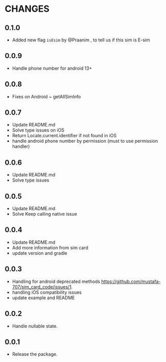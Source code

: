 # CHANGES

## 0.1.0

- Added new flag `isEsim` by @Praanim , to tell us if this sim is E-sim

## 0.0.9

- Handle phone number for android 13+

## 0.0.8

- Fixes on Android ~ getAllSimInfo

## 0.0.7

- Update README.md
- Solve type issues on iOS
- Return Locale.current.identifier if not found in iOS
- handle android phone number by permission (must to use permission handler)

## 0.0.6

- Update README.md
- Solve type issues

## 0.0.5

- Update README.md
- Solve Keep calling native issue

## 0.0.4

- Update README.md
- Add more information from sim card
- update version and gradle

## 0.0.3

- Handling for android deprecated methods <https://github.com/mustafa-707/sim_card_code/issues/1>.
- handling iOS compatibility issues
- update example and README

## 0.0.2

- Handle nullable state.

## 0.0.1

- Release the package.
